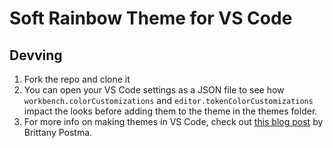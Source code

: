 # Soft Rainbow Theme for VS Code
## Devving
1. Fork the repo and clone it
2. You can open your VS Code settings as a JSON file to see how `workbench.colorCustomizations` and `editor.tokenColorCustomizations` impact the looks before adding them to the theme in the themes folder.
3. For more info on making themes in VS Code, check out [this blog post](https://dev.to/bdesigned/build-a-vscode-theme-3f4i) by Brittany Postma.
